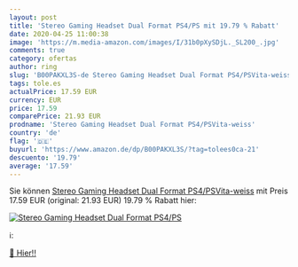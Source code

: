 ```yaml
---
layout: post
title: 'Stereo Gaming Headset Dual Format PS4/PS mit 19.79 % Rabatt'
date: 2020-04-25 11:00:38
image: 'https://m.media-amazon.com/images/I/31b0pXySDjL._SL200_.jpg'
comments: true
category: ofertas
author: ring
slug: 'B00PAKXL3S-de Stereo Gaming Headset Dual Format PS4/PSVita-weiss'
tags: tole.es
actualPrice: 17.59 EUR
currency: EUR
price: 17.59
comparePrice: 21.93 EUR
prodname: 'Stereo Gaming Headset Dual Format PS4/PSVita-weiss'
country: 'de'
flag: '🇩🇪'
buyurl: 'https://www.amazon.de/dp/B00PAKXL3S/?tag=tolees0ca-21'
descuento: '19.79'
average: '17.59'
---
```


Sie können [Stereo Gaming Headset Dual Format PS4/PSVita-weiss](https://www.amazon.de/dp/B00PAKXL3S/?tag=tolees0ca-21) mit Preis 17.59 EUR (original: 21.93 EUR) 19.79 % Rabatt hier:

[![Stereo Gaming Headset Dual Format PS4/PS](https://m.media-amazon.com/images/I/31b0pXySDjL._SL200_.jpg)](https://www.amazon.de/dp/B00PAKXL3S/?tag=tolees0ca-21)

ℹ️:


[🛒 Hier!!](https://www.amazon.de/dp/B00PAKXL3S/?tag=tolees0ca-21)
